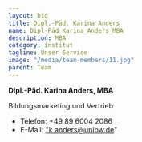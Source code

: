 ```yaml
---
layout: bio
title: Dipl.-Päd. Karina Anders
name: Dipl-Päd_Karina_Anders_MBA
description: MBA
category: institut
tagline: Unser Service
image: "/media/team-members/11.jpg"
parent: Team
---
```


**Dipl.-Päd. Karina Anders, MBA**

Bildungsmarketing und Vertrieb

- Telefon:  +49 89 6004 2086
- E-Mail:  <a href="k.anders@unibw.de">"k.anders@unibw.de"</a>

